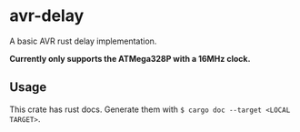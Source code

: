 # avr-delay

A basic AVR rust delay implementation.

**Currently only supports the ATMega328P with a 16MHz clock.**

## Usage

This crate has rust docs. Generate them with `$ cargo doc --target <LOCAL TARGET>`.

